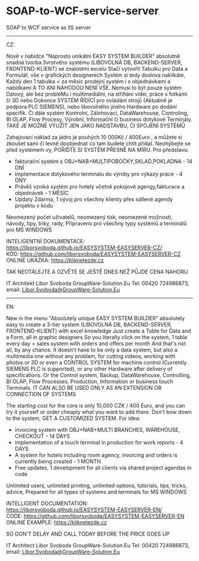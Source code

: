 # SOAP-to-WCF-service-server
SOAP to WCF service as IIS server

-----------------------------------------------------------------------------------
CZ:

Nově v nabídce "Naprosto unikátní EASY SYSTEM BUILDER" 
absolutně snadná tvorba 3vrstvého systému (LIBOVOLNÁ DB, BACKEND-SERVER, FRONTEND-KLIENT) se znalostmi excelu
Stačí vytvořit Tabulku pro Data a Formulář, vše v grafických designerech
Systém si tedy doslova naklikáte, Každý den 1 tabulka = za měsíc prodejní systém i s objednávkami a nabídkami
A TO ANI NÁHODOU NENÍ VŠE.
Nemusí to být pouze systém Datový, ale bez probléMu i multimediální, na stříhání videí, práce s fotkami či 3D
nebo Dokonce SYSTÉM ŘÍDÍCÍ pro ovládání strojů (Aktuálně je podpora PLC SIEMENS), nebo libovolného jiného Hardware
po dodání specifik. 
Či dále systém Kontrolní, Zálohovací, DataWarehouse, Controling, BI OLAP, Flow Procesy, 
Výrobní, Informační či business dotykové Terminály.  TAKÉ JE MOŽNÉ VYUŽÍT JEN JAKO NADSTAVBU, ČI SPOJENÍ SYSTÉMŮ

Zahajovací náklad za jádro je pouhých 10 000Kč / 400Euro , a můžete si zkoušet sami či levně doobjednat
co tam budete chtít přidat. Neohýbejte se před systémem vy, POŘIĎTE SI SYSTÉM PŘESNĚ NA MÍRU.
Pro představu:
 - fakturační systém s OBJ+NAB+MULTIPOBOČKY,SKLAD,POKLADNA                        - 14 DNÍ
 - implementace dotykového terminálu do výroby pro výkazy práce                   - 4 DNY
 - Právěš vzniká systém pro hotely včetně pokojové agengy,fakturace a objednávek  - 1 MĚSÍC
 - Updaty Zdarma, 1 vývoj pro všechny klienty přes sdílené agendy projektu v kódu
 
 Neomezený počet uživatelů, neomezený tisk, neomezené možnosti, návody, tipy, triky, rady,
 Připraveno pro všechny typy systémů a terminálů pro MS WINDOWS
 
INTELIGENTNÍ DOKUMENTACE: https://liborsvoboda.github.io/EASYSYSTEM-EASYSERVER-CZ/  
KÓD: https://github.com/liborsvoboda/EASYSYSTEM-EASYSERVER-CZ  
ONLINE UKÁZKA: https://kliknetezde.cz  

 TAK NEOTÁLEJTE A OZVĚTE SE JEŠTĚ DNES NEŽ PŮJDE CENA NAHORU
 
 IT Architekt
 Libor Svoboda GroupWare-Solution.Eu
 Tel: 00420 724986873, email: Libor.Svoboda@GroupWare-Solution.Eu
 
 
 
----------------------------------------------------------------------------------------
EN: 
 
New in the menu "Absolutely unique EASY SYSTEM BUILDER"
absolutely easy to create a 3-tier system (LIBOVOLNÁ DB, BACKEND-SERVER, FRONTEND-KLIENT) with excel knowledge
Just create a Table for Data and a Form, all in graphic designers
So you literally click on the system, 1 table every day = sales system with orders and offers per month
And that's not all, by any chance.
It doesn't have to be only a data system, but also a multimedia one without any problem, for cutting videos, working with photos or 3D
or even a CONTROL SYSTEM for machine control (Currently SIEMENS PLC is supported), or any other Hardware
after delivery of specifications.
Or the Control system, Backup, DataWarehouse, Controlling, BI OLAP, Flow Processes,
Production, Information or business touch Terminals. IT CAN ALSO BE USED ONLY AS AN EXTENSION OR CONNECTION OF SYSTEMS

The starting cost for the core is only 10,000 CZK / 400 Euro, and you can try it yourself or order cheaply
what you want to add there. Don't bow down to the system, GET A CUSTOMIZED SYSTEM.
For idea:
  - invoicing system with OBJ+NAB+MULTI BRANCHES, WAREHOUSE, CHECKOUT - 14 DAYS
  - implementation of a touch terminal in production for work reports - 4 DAYS
  - A system for hotels including room agency, invoicing and orders is currently being created - 1 MONTH
  - Free updates, 1 development for all clients via shared project agendas in code
 
  Unlimited users, unlimited printing, unlimited options, tutorials, tips, tricks, advice,
  Prepared for all types of systems and terminals for MS WINDOWS
 
INTELLIGENT DOCUMENTATION: https://liborsvoboda.github.io/EASYSYSTEM-EASYSERVER-EN/  
CODE: https://github.com/liborsvoboda/EASYSYSTEM-EASYSERVER-EN  
ONLINE EXAMPLE: https://kliknetezde.cz  

  SO DON'T DELAY AND CALL TODAY BEFORE THE PRICE GOES UP
 
  IT Architect
  Libor Svoboda GroupWare-Solution.Eu
  Tel: 00420 724986873, email: Libor.Svoboda@GroupWare-Solution.Eu
